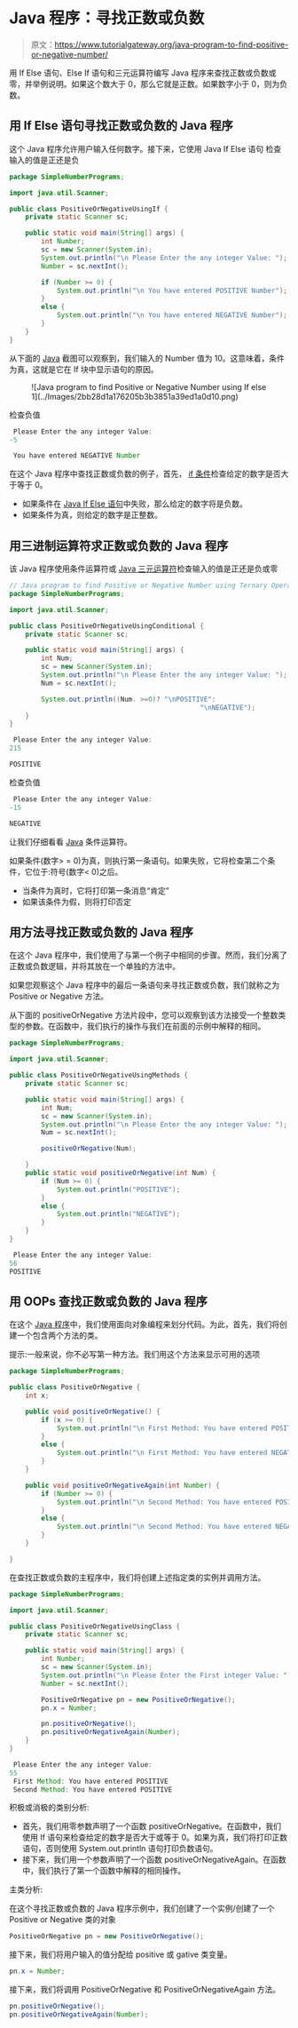# Java 程序：寻找正数或负数

> 原文：<https://www.tutorialgateway.org/java-program-to-find-positive-or-negative-number/>

用 If Else 语句、Else If 语句和三元运算符编写 Java 程序来查找正数或负数或零，并举例说明。如果这个数大于 0，那么它就是正数。如果数字小于 0，则为负数。

## 用 If Else 语句寻找正数或负数的 Java 程序

这个 Java 程序允许用户输入任何数字。接下来，它使用 Java If Else 语句 检查输入的值是正还是负

```java
package SimpleNumberPrograms;

import java.util.Scanner;

public class PositiveOrNegativeUsingIf {
	private static Scanner sc;

	public static void main(String[] args) {
		int Number;
		sc = new Scanner(System.in);		
		System.out.println("\n Please Enter the any integer Value: ");
		Number = sc.nextInt();

		if (Number >= 0) {
			System.out.println("\n You have entered POSITIVE Number");
		}
		else {
			System.out.println("\n You have entered NEGATIVE Number");
		}
	}
}
```

从下面的 [Java](https://www.tutorialgateway.org/java-tutorial/) 截图可以观察到，我们输入的 Number 值为 10。这意味着，条件为真，这就是它在 If 块中显示语句的原因。

<figure class="wp-block-image">![Java program to find Positive or Negative Number using If else 1](../Images/2bb28d1a176205b3b3851a39ed1a0d10.png)</figure>

检查负值

```java
 Please Enter the any integer Value: 
-5

 You have entered NEGATIVE Number
```

在这个 Java 程序中查找正数或负数的例子，首先， [if 条件](https://www.tutorialgateway.org/java-if-statement/)检查给定的数字是否大于等于 0。

*   如果条件在 [Java If Else 语句](https://www.tutorialgateway.org/java-if-else-statement/)中失败，那么给定的数字将是负数。
*   如果条件为真，则给定的数字是正整数。

## 用三进制运算符求正数或负数的 Java 程序

该 Java 程序使用条件运算符或 [Java 三元运算符](https://www.tutorialgateway.org/java-ternary-operator/)检查输入的值是正还是负或零

```java
// Java program to find Positive or Negative Number using Ternary Operator
package SimpleNumberPrograms;

import java.util.Scanner;

public class PositiveOrNegativeUsingConditional {
	private static Scanner sc;

	public static void main(String[] args) {
		int Num;
		sc = new Scanner(System.in);		
		System.out.println("\n Please Enter the any integer Value: ");
		Num = sc.nextInt();

		System.out.println((Num. >=0)? "\nPOSITIVE":
                                                "\nNEGATIVE");
	}
}
```

```java
 Please Enter the any integer Value: 
215

POSITIVE
```

检查负值

```java
 Please Enter the any integer Value: 
-15

NEGATIVE
```

让我们仔细看看 [Java](https://www.tutorialgateway.org/java-tutorial/) 条件运算符。

如果条件(数字> = 0)为真，则执行第一条语句。如果失败，它将检查第二个条件，它位于:符号(数字< 0)之后。

*   当条件为真时，它将打印第一条消息“肯定”
*   如果该条件为假，则将打印否定

## 用方法寻找正数或负数的 Java 程序

在这个 Java 程序中，我们使用了与第一个例子中相同的步骤。然而，我们分离了正数或负数逻辑，并将其放在一个单独的方法中。

如果您观察这个 Java 程序中的最后一条语句来寻找正数或负数，我们就称之为 Positive or Negative 方法。

从下面的 positiveOrNegative 方法片段中，您可以观察到该方法接受一个整数类型的参数。在函数中，我们执行的操作与我们在前面的示例中解释的相同。

```java
package SimpleNumberPrograms;

import java.util.Scanner;

public class PositiveOrNegativeUsingMethods {
	private static Scanner sc;

	public static void main(String[] args) {
		int Num;
		sc = new Scanner(System.in);		
		System.out.println("\n Please Enter the any integer Value: ");
		Num = sc.nextInt();

		positiveOrNegative(Num);

	}	
	public static void positiveOrNegative(int Num) {
		if (Num >= 0) {
			System.out.println("POSITIVE");
		}
		else {
			System.out.println("NEGATIVE");
		}
	}
}
```

```java
 Please Enter the any integer Value: 
56
POSITIVE
```

## 用 OOPs 查找正数或负数的 Java 程序

在这个 [Java 程序](https://www.tutorialgateway.org/learn-java-programs/)中，我们使用面向对象编程来划分代码。为此，首先，我们将创建一个包含两个方法的类。

提示:一般来说，你不必写第一种方法。我们用这个方法来显示可用的选项

```java
package SimpleNumberPrograms;

public class PositiveOrNegative {
	int x;

	public void positiveOrNegative() {
		if (x >= 0) {
			System.out.println("\n First Method: You have entered POSITIVE");
		}
		else {
			System.out.println("\n First Method: You have entered NEGATIVE");
		}
	}

	public void positiveOrNegativeAgain(int Number) {
		if (Number >= 0) {
			System.out.println("\n Second Method: You have entered POSITIVE");
		}
		else {
			System.out.println("\n Second Method: You have entered NEGATIVE");
		}
	}

}
```

在查找正数或负数的主程序中，我们将创建上述指定类的实例并调用方法。

```java
package SimpleNumberPrograms;

import java.util.Scanner;

public class PositiveOrNegativeUsingClass {
	private static Scanner sc;

	public static void main(String[] args) {
		int Number;
		sc = new Scanner(System.in);		
		System.out.println("\n Please Enter the First integer Value: ");
		Number = sc.nextInt();

		PositiveOrNegative pn = new PositiveOrNegative();
		pn.x = Number;

		pn.positiveOrNegative();
		pn.positiveOrNegativeAgain(Number);
	}
}
```

```java
 Please Enter the any integer Value: 
55
 First Method: You have entered POSITIVE
 Second Method: You have entered POSITIVE
```

积极或消极的类别分析:

*   首先，我们用零参数声明了一个函数 positiveOrNegative。在函数中，我们使用 If 语句来检查给定的数字是否大于或等于 0。如果为真，我们将打印正数语句，否则使用 System.out.println 语句打印负数语句。
*   接下来，我们用一个参数声明了一个函数 positiveOrNegativeAgain。在函数中，我们执行了第一个函数中解释的相同操作。

主类分析:

在这个寻找正数或负数的 Java 程序示例中，我们创建了一个实例/创建了一个 Positive or Negative 类的对象

```java
PositiveOrNegative pn = new PositiveOrNegative();
```

接下来，我们将用户输入的值分配给 positive 或 gative 类变量。

```java
pn.x = Number;
```

接下来，我们将调用 PositiveOrNegative 和 PositiveOrNegativeAgain 方法。

```java
pn.positiveOrNegative();
pn.positiveOrNegativeAgain(Number);
```